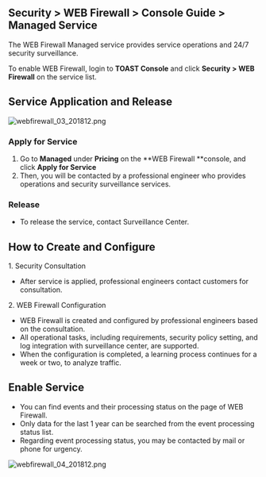 ## Security > WEB Firewall > Console Guide > Managed Service

The WEB Firewall Managed service provides service operations and 24/7 security surveillance.   

To enable WEB Firewall, login to **TOAST Console** and click **Security > WEB Firewall** on the service list. 

## Service Application and Release 

![webfirewall_03_201812.png](https://static.toastoven.net/prod_web_firewall/webfirewall_03_201812.png)

### Apply for Service 

1. Go to **Managed** under **Pricing** on the **WEB Firewall **console, and click **Apply for Service**  
2. Then, you will be contacted by a professional engineer who provides operations and security surveillance services.  

### Release 

- To release the service, contact Surveillance Center.  

## How to Create and Configure 

1\. Security Consultation 

* After service is applied, professional engineers contact customers for consultation. 

2\. WEB Firewall Configuration 

* WEB Firewall is created and configured by professional engineers based on the consultation. 
* All operational tasks, including requirements, security policy setting, and log integration with surveillance center, are supported. 
* When the configuration is completed, a learning process continues for a week or two, to analyze traffic.  

## Enable Service 

* You can find events and their processing status on the page of WEB Firewall. 
* Only data for the last 1 year can be searched from the event processing status list.
* Regarding event processing status, you may be contacted by mail or phone for urgency. 

![webfirewall_04_201812.png](https://static.toastoven.net/prod_web_firewall/webfirewall_04_201812.png)
